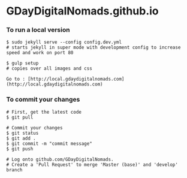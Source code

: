 # GDayDigitalNomads.github.io

### To run a local version

	$ sudo jekyll serve --config config.dev.yml
	# starts jekyll in super mode with development config to increase speed and work on port 80

	$ gulp setup
	# copies over all images and css

	Go to : [http://local.gdaydigitalnomads.com](http://local.gdaydigitalnomads.com)


### To commit your changes

 	# First, get the latest code
 	$ git pull

 	# Commit your changes
 	$ git status
 	$ git add .
 	$ git commit -m "commit message"
 	$ git push

 	# Log onto github.com/GDayDigitalNomads.
 	# Create a 'Pull Request' to merge 'Master (base)' and 'develop' branch



